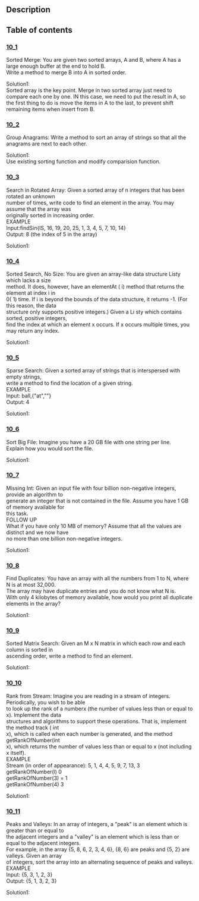 ## Description
## Table of contents
### [10_1](./10_1)
Sorted Merge: You are given two sorted arrays, A and B, where A has a large enough buffer at the end to hold B.  
Write a method to merge B into A in sorted order.  

Solution1:  
Sorted array is the key point. Merge in two sorted array just need to compare each one by one.
IN this case, we need to put the result in A, so the first thing to do is move the items in A to the last,
to prevent shift remaining items when insert from B.

### [10_2](./10_2)
Group Anagrams: Write a method to sort an array of strings so that all the anagrams are next to each other.  

Solution1:  
Use existing sorting function and modify comparision function.



### [10_3](./10_3)
Search in Rotated Array: Given a sorted array of n integers that has been rotated an unknown  
number of times, write code to find an element in the array. You may assume that the array was  
originally sorted in increasing order.  
EXAMPLE  
lnput:findSin{lS, 16, 19, 20, 25, 1, 3, 4, 5, 7, 10, 14}  
Output: 8 (the index of 5 in the array)  

Solution1:  

### [10_4](./10_4)
Sorted Search, No Size: You are given an array-like data structure Listy which lacks a size  
method. It does, however, have an elementAt ( i) method that returns the element at index i in  
0( 1) time. If i is beyond the bounds of the data structure, it returns -1. (For this reason, the data  
structure only supports positive integers.) Given a Li sty which contains sorted, positive integers,  
find the index at which an element x occurs. If x occurs multiple times, you may return any index.  

Solution1:  


### [10_5](./10_5)
Sparse Search: Given a sorted array of strings that is interspersed with empty strings,  
write a method to find the location of a given string.  
EXAMPLE  
Input: ball,{"at",""}  
Output: 4  

Solution1:  


### [10_6](./10_6)
Sort Big File: Imagine you have a 20 GB file with one string per line.  
Explain how you would sort the file.  

Solution1:  

### [10_7](./10_7)
Missing Int: Given an input file with four billion non-negative integers, provide an algorithm to  
generate an integer that is not contained in the file. Assume you have 1 GB of memory available for  
this task.  
FOLLOW UP  
What if you have only 10 MB of memory? Assume that all the values are distinct and we now have  
no more than one billion non-negative integers.  

Solution1:  


### [10_8](./10_8)
Find Duplicates: You have an array with all the numbers from 1 to N, where N is at most 32,000.  
The array may have duplicate entries and you do not know what N is.  
With only 4 kilobytes of memory available, how would you print all duplicate elements in the array?  

Solution1:  


### [10_9](./10_9)
Sorted Matrix Search: Given an M x N matrix in which each row and each column is sorted in  
ascending order, write a method to find an element.  

Solution1:  


### [10_10](./10_10)
Rank from Stream: Imagine you are reading in a stream of integers. Periodically, you wish to be able  
to look up the rank of a numberx (the number of values less than or equal to x). lmplement the data  
structures and algorithms to support these operations. That is, implement the method track ( int  
x), which is called when each number is generated, and the method getRankOfNumber(int  
x), which returns the number of values less than or equal to x (not including x itself).  
EXAMPLE  
Stream (in order of appearance): 5, 1, 4, 4, 5, 9, 7, 13, 3  
getRankOfNumber(l) 0  
getRankOfNumber(3) = 1  
getRankOfNumber(4) 3  

Solution1:  

### [10_11](./10_11)
Peaks and Valleys: In an array of integers, a "peak" is an element which is greater than or equal to  
the adjacent integers and a "valley" is an element which is less than or equal to the adjacent integers.  
For example, in the array {5, 8, 6, 2, 3, 4, 6}, {8, 6} are peaks and {5, 2} are valleys. Given an array  
of integers, sort the array into an alternating sequence of peaks and valleys.  
EXAMPLE  
Input: {5, 3, 1, 2, 3}  
Output: {5, 1, 3, 2, 3}  

Solution1:  

